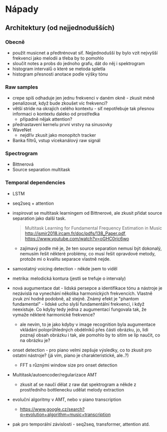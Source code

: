# Nápady
## Architektury (od nejjednodušších)
### Obecně
- použít musicnet a předtrénovat síť. Nejjednodušší by bylo vzít nejvyšší frekvenci jako melodii a třeba by to pomohlo
- sloučit notes a probs do jednoho grafu, dát do něj i spektrogram
- histogram intervalů o které se metoda spletla
- histogram přesnosti anotace podle výšky tónu

### Raw samples
- crepe spíš odhaduje jen jednu frekvenci v daném okně - zkusit méně penalizovat, když bude zkoušet víc frekvencí?
- větší stride na okrajích celého kontextu - síť nepotřebuje tak přesnou informaci o kontextu daleko od prostředka
    - případně nějak attention?
- přednastavení kernelu první vrstvy na sinusovky
- WaveNet   
    - nejdřív zkusit jako monopitch tracker
- Banka filtrů, vstup vícekanálový raw signál

### Spectrogram
- Bittnerová
- Source separation multitask

### Temporal dependencies
- LSTM
- seq2seq + attention



- inspirovat se multitask learningem od Bittnerové, ale zkusit přidat source separation jako další task.
    > Multitask Learning for Fundamental Frequency Estimation in Music
    > http://ismir2018.ircam.fr/doc/pdfs/138_Paper.pdf, https://www.youtube.com/watch?v=oGHC0ric6wo
    - zajímavý podle mě je, že ten source separation nemusí být dokonalý, nemusím řešit některé problémy, co musí řešit opravdové metody, protože mi o kvalitu separace vlastně nejde.

- samostatný voicing detection - někde jsem to viděl

- metrika: melodická kontura (jestli se trefuje o intervaly)

- nová augumentace dat - lidská persepce a identifikace tónu a nástroje je nezávislá na vynechání několika harmonických frekvencích. Vlastně zvuk zní hodně podobně, až stejně. Známý efekt je "phantom fundamental" - lidské ucho slyší fundamentální frekvenci, i když neexistuje. Co kdyby tedy jedna z augumentací fungovala tak, že vymaže některé harmonické frekvence?
    - ale nevím, to je jako kdyby v image recognition byla augumentace vkládání poloprůhledných obdélníků přes části obrázku, jo, lidi poznají obsah obrázku i tak, ale pomohlo by to sítím se líp naučit, co na obrázku je?

- onset detection - pro piano velmi zepšuje výsledky, co to zkusit pro ostatní nástroje? (já vím, piano je charakteristické, ale..?)
    - FFT s různými window size pro onset detection

- Multitask/autoencoder/regularizace AMT
    - zkusit ať se naučí dělat z raw dat spektrogram a někde z prostředního bottlenecku udělat melody extraction

- evoluční algoritmy v AMT, nebo v piano transcription
	- https://www.google.cz/search?q=evolution+algorithm+music+transcription

- pak pro temporální závislosti - seq2seq, transformer, attention atd.